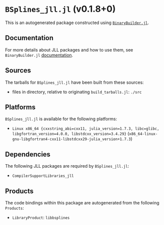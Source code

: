 # `BSplines_jll.jl` (v0.1.8+0)

This is an autogenerated package constructed using [`BinaryBuilder.jl`](https://github.com/JuliaPackaging/BinaryBuilder.jl).

## Documentation

For more details about JLL packages and how to use them, see `BinaryBuilder.jl` [documentation](https://docs.binarybuilder.org/stable/jll/).

## Sources

The tarballs for `BSplines_jll.jl` have been built from these sources:

* files in directory, relative to originating `build_tarballs.jl`: `./src`

## Platforms

`BSplines_jll.jl` is available for the following platforms:

* `Linux x86_64 {cxxstring_abi=cxx11, julia_version=1.7.3, libc=glibc, libgfortran_version=4.0.0, libstdcxx_version=3.4.29}` (`x86_64-linux-gnu-libgfortran4-cxx11-libstdcxx29-julia_version+1.7.3`)

## Dependencies

The following JLL packages are required by `BSplines_jll.jl`:

* `CompilerSupportLibraries_jll`

## Products

The code bindings within this package are autogenerated from the following `Products`:

* `LibraryProduct`: `libbsplines`
